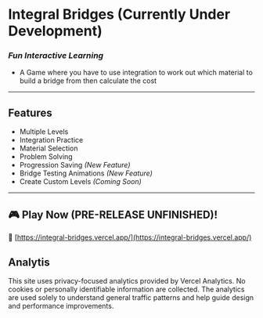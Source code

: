# Integral Bridges (Currently Under Development)
### *Fun Interactive Learning*
- A Game where you have to use integration to work out which material to build a bridge from then calculate the cost

---

## Features
-  Multiple Levels  
-  Integration Practice  
-  Material Selection  
-  Problem Solving  
-  Progression Saving *(New Feature)*  
-  Bridge Testing Animations *(New Feature)*  
-  Create Custom Levels *(Coming Soon)*  

---

## 🎮 Play Now (PRE-RELEASE UNFINISHED)!
🔗 [https://integral-bridges.vercel.app/](https://integral-bridges.vercel.app/)

## Analytis
This site uses privacy-focused analytics provided by Vercel Analytics. No cookies or personally identifiable information are collected. The analytics are used solely to understand general traffic patterns and help guide design and performance improvements.
